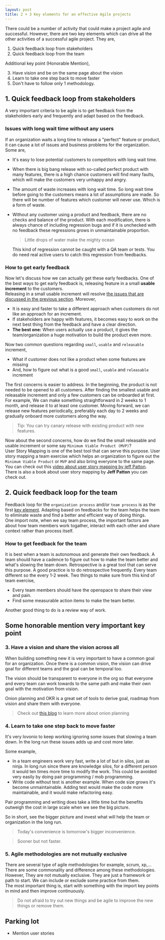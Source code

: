 ```yaml
---
layout: post
title: 2 + 3 Key elements for an effective Agile projects
---
```


There could be a number of activity that could make a project agile and
successful. However, there are two key elements which can drive all the other 
activities of a successful agile project. They are,

 1. Quick feedback loop from stakeholders
 2. Quick feedback loop from the team

Additional key point (Honorable Mention),

 3. Have vision and be on the same page about the vision
 4. Learn to take one step back to move faster
 5. Don't have to follow only 1 methodology.

##  1. Quick feedback loop from stakeholders

A very important criteria to be agile is to get feedback from the stakeholders
early and frequently and adapt based on the feedback.

### Issues with long wait time without any users

If an organization waits a long time to release a "perfect" feature or product, 
it can cause a lot of issues and business problems for the organization. Some
are,

 * It's easy to lose potential customers to competitors with long wait time.
 * When there is big bang release with so-called perfect product with many
   features, there is a high chance customers will find many faults, which will 
   make the customers very unhappy and angry.
 * The amount of waste increases with long wait time. So long wait time before
   going to the customers means a lot of assumptions are made. So there will be 
   number of features which customer will never use. Which is a form of waste.
 * Without any customer using a product and feedback, there are no checks and
   balance of the product. With each modification, there is always chance of
   including regression bugs and if it is unchecked with no feedback these
   regressions grows in unmaintainable proportion.   

   > Little drops of water make the mighty ocean
   
   This kind of regression cannot be caught with a QA team or tests. You do need
   real active users to catch this regression from feedbacks.

### How to get early feedback

Now let's discuss how we can actually get these early feedbacks. One of the best
ways to get early feedback is, releasing feature in a small **usable increment**
to the customers.  
Releasing in a small usable increment will resolve [the issues that are
discussed in the previous section](#issues-with-long-wait-time-without-any-users).
Moreover,

 * It is easy and faster to take a different approach when customers do not like
   an approach for an increment.
 * If stakeholders are happy with features, it becomes easy to work on the next
   best thing from the feedback and have a clear direction.
 * **The best one:** When users actually use a product, it gives the 
   team/organization a huge motivation to build the product even more.

Now two common questions regarding `small`, `usable` and `releasable` increment,
 * What if customer does not like a product when some features are missing
 * And, how to figure out what is a good `small`, `usable` and `releasable`
   increment

The first concerns is easier to address. In the beginning, the product is not 
needed to be opened to all customers. After finding the smallest usable and 
releasable increment and only a few customers can be onboarded at first.  
For example,  We can make something straightforward in 2 weeks to 1 month, and
release it to at least one customer. Moving forward, we can release new features
periodically, preferably each day to 2 weeks and gradually onboard more
customers along the way.

> Tip: You can try canary release with existing product with new features.

Now about the second concerns, how do we find the small releasable and usable
increment or some say `Minimum Viable Product (MVP)`?  
User Story Mapping is one of the best tool that can serve this purpose. User
story mapping a team exercise which helps an organization to figure out the
`Minimum Viable Product` or  `MVP` and also bring everyone to the same page.
You can check out this
[video about user story mapping by jeff Patton](https://www.youtube.com/watch?v=AorAgSrHjKM&t=3s).  
There is also a book about user story mapping by **Jeff Patton** you can check
out.

## 2. Quick feedback loop for the team

Feedback loop for the `organization process` and/or `team process` is as the
first [key element](#1-quick-feedback-loop-from-stakeholders). Adapting based on
feedbacks for the team helps the team to eliminate waste and find a better and
efficient way of doing things.  
One import note, when we say team process, the important factors are about how
team members work togather, interact with each other and share context rather
than process itself.

### How to get feedback for the team
It is best when a team is autonomous and generate their own feedback. A team 
should have a cadence to figure out how to make the team better and what's 
slowing the team down. Retrospective is a great tool that can serve this purpose.
A good practice is to do retrospective frequently. Every team different so the every 1-2 week. 
Two things to make sure from this kind of team exercise,
 * Every team members should have the openspace to share their view and pain.
 * Find some measurable action items to make the team better.

Another good thing to do is a review way of work.
 
## Some honorable mention very important key point

### 3. Have a vision and share the vision across all

When building something new it is very important to have a common goal for an
organization. Once there is a common vision, the vision can drive goal for
different teams and the goal can be temporal too.

The vision should be transparent to everyone  in the org so that everyone and
every team can work towards to the same path and make their own goal with the
motivation from vision.

Onion planning and OKR is a great set of tools to derive goal, roadmap from 
vision and share them with everyone.

> Check out [this blog]() to learn more about onion planning

### 4. Learn to take one step back to move faster

It's very lovonio to keep working ignoring some issues that slowing a team down.
In the long run these issues adds up and cost more later.

Some example, 
 * In a team engineers work very fast, write a lot of but in silos, just as
   ninja. In long run since there are knowledge silos, for a different person it
   would ten times more time to modify the work. This could be avoided very easily
   by doing pair programming / mob programming.
 * Write code without test is another example. When code size grows it's become
   unmaintainable. Adding test would make the code more maintainable, and it would
   make refactoring easy.
 
Pair programming and writing does take a little time but the benefits outweigh
the cost in large scale when we see the big picture.

So in short, see the bigger picture and invest what will help the team or
organization in the long run.

> Today's convenience is tomorrow's bigger inconvenience.

> Sooner but not faster.

### 5. Agile methodologies are not mutually exclusive

There are several type of agile methodologies for example, scrum, xp,...
There are some commonality and difference among these methodologies. However, 
They are not mutually exclusive. They are just a framework or path to start. We 
can include or exclude some practice from them.  
The most important thing is, start with something with the import key points in 
mind and then improve continuously.


> Do not afraid to try out new things and be agile to improve the new things or
> remove them.

## Parking lot
- Mention user stories